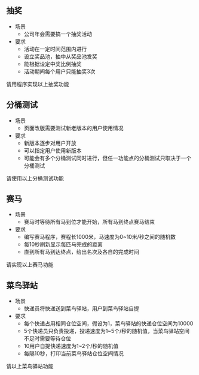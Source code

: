 ## 抽奖

- 场景
    - 公司年会需要搞一个抽奖活动
- 要求
    - 活动在一定时间范围内进行
    - 设立奖品池，抽中从奖品池发奖
    - 能根据设定中奖比例抽奖
    - 活动期间每个用户只能抽奖3次

请用程序实现以上抽奖功能

## 分桶测试
- 场景
    - 页面改版需要测试新老版本的用户使用情况
- 要求
    - 新版本逐步对用户开放
    - 可以指定用户使用新版本
    - 可能会有多个分桶测试同时进行，但任一功能点的分桶测试只取决于一个分桶测试
    
请使用以上分桶测试功能

## 赛马
- 场景
    - 赛马时等待所有马到位才能开始，所有马到终点赛马结束
- 要求
    - 编写赛马程序，赛程长1000米，马速度为0~10米/秒之间的随机数
    - 每10秒刷新显示每匹马完成的距离
    - 直到所有马到达终点，给出名次及各自的完成时间
    
请实现以上赛马功能

## 菜鸟驿站
- 场景
    - 快递员将快递送到菜鸟驿站，用户到菜鸟驿站自提
- 要求
    - 每个快递占用相同仓位空间，假设为1，菜鸟驿站的快递仓位空间为10000
    - 5个快递员只负责投递，投递速度为1~5个/秒的随机值，当菜鸟驿站空间不足时需要等待仓位
    - 10用户自提快递速度为1~2个/秒的随机值
    - 每隔10秒，打印当前菜鸟驿站仓位空间情况
    
请以上菜鸟驿站功能